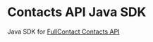 # Contacts API Java SDK

Java SDK for [FullContact Contacts API](https://www.fullcontact.com/apps/docs)